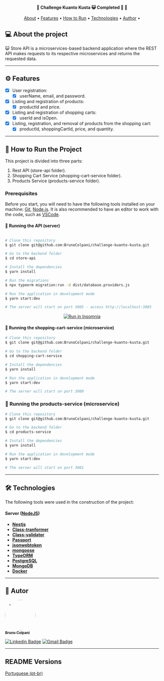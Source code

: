 <h4 align="center"> 
	🚧  Challenge Kuanto Kusta 😺 Completed 🚀 🚧
</h4>

<p align="center">
 <a href="#-about-the-project">About</a> •
 <a href="#-features">Features</a> •
 <a href="#-how-to-run-the-project">How to Run</a> • 
 <a href="#-technologies">Technologies</a> • 
 <a href="#-author">Author</a> • 
</p>

## 💻 About the project

😺 Store API is a microservices-based backend application where the REST API makes requests to its respective microservices and returns the requested data.

---

## ⚙️ Features

- [x] User registration:
  - [x] userName, email, and password.

- [x] Listing and registration of products:
  - [x] productId and price.

- [x] Listing and registration of shopping carts:
  - [x] userId and isOpen.

- [x] Listing, registration, and removal of products from the shopping cart:
  - [x] productId, shoppingCartId, price, and quantity.

---

## 🚀 How to Run the Project

This project is divided into three parts:

1. Rest API (store-api folder).
2. Shopping Cart Service (shopping-cart-service folder).
3. Products Service (products-service folder).

### Prerequisites

Before you start, you will need to have the following tools installed on your machine: [Git](https://git-scm.com), [Node.js](https://nodejs.org/en/). It is also recommended to have an editor to work with the code, such as [VSCode](https://code.visualstudio.com/).

#### 🎲 Running the API (server)

```bash

# Clone this repository
$ git clone git@github.com:BrunoColpani/challenge-kuanto-kusta.git

# Go to the backend folder
$ cd store-api

# Install the dependencies
$ yarn install

# Run the migrations
$ npx typeorm migration:run -d dist/database.providers.js

# Run the application in development mode
$ yarn start:dev

# The server will start on port 3005 - access http://localhost:3005

```
<p align="center">
  <a href="hhttps://github.com/BrunoColpani/challenge-kuanto-kusta/collection/challenge_kuanto_kusta.postman_collection.json" target="_blank"><img src="https://insomnia.rest/images/run.svg" alt="Run in Insomnia"></a>
</p>

#### 🎲 Running the shopping-cart-service (microservice)

``` bash
# Clone this repository
$ git clone git@github.com:BrunoColpani/challenge-kuanto-kusta.git

# Go to the backend folder
$ cd shopping-cart-service

# Install the dependencies
$ yarn install

# Run the application in development mode
$ yarn start:dev

# The server will start on port 3000 

```

### 🎲 Running the products-service (microservice)

``` bash
# Clone this repository
$ git clone git@github.com:BrunoColpani/challenge-kuanto-kusta.git

# Go to the backend folder
$ cd products-service

# Install the dependencies
$ yarn install

# Run the application in development mode
$ yarn start:dev

# The server will start on port 3001 

```

---

## 🛠 Technologies

The following tools were used in the construction of the project:


#### [](https://github.com/tgmarinho/Ecoleta#server-nodejs--typescript)**Server** ([NodeJS](https://nodejs.org/en/))

- **[Nestjs](http://knexjs.org/)**
- **[Class-tranformer](https://www.npmjs.com/package/class-transformer)**
- **[Class-validator](https://www.npmjs.com/package/class-validator)**
- **[Passport](https://www.passportjs.org/packages/passport-jwt/)**
- **[jsonwebtoken](https://jwt.io/)**
- **[mongoose](https://mongoosejs.com)**
- **[TypeORM](https://typeorm.io)**
- **[PostgreSQL](https://www.postgresql.org)**
- **[MongoDB](https://www.mongodb.com)**
- **[Docker](https://www.docker.com)**

---

## 🦸 Autor

<a href="https://www.linkedin.com/in/bruno-colpani-0b1152138/">
 <img style="border-radius: 50%;" src="https://avatars.githubusercontent.com/u/87588227?v=4" width="100px;" alt=""/>
 <br />
 <sub><b>Bruno Colpani</b></sub></a> 
 <br />

[![Linkedin Badge](https://img.shields.io/badge/-Bruno-blue?style=flat-square&logo=Linkedin&logoColor=white&link=https://www.linkedin.com/in/bruno-colpani-0b1152138/)](https://www.linkedin.com/in/bruno-colpani-0b1152138/)
[![Gmail Badge](https://img.shields.io/badge/-bruno.colpani1@gmail.com-c14438?style=flat-square&logo=Gmail&logoColor=white&link=mailto:bruno.colpani1@gmail.com)](mailto:bruno.colpani1@gmail.com)

---

## README Versions

[Portuguese (pt-br)](./README-PT.md)